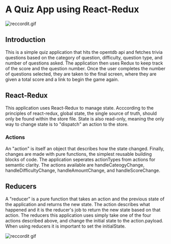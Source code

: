 # A Quiz App using React-Redux


![reccordit.gif](https://recordit.co/E6EHHAgimH.gif)


## Introduction

This is a simple quiz application that hits the opentdb api and fetches trivia questions based on the category of question, difficulty, question type, and number of questions asked. The application then uses Redux to keep track of the score and the question number. Once the user completes the number of questions selected, they are taken to the final screen, where they are given a total score and a link to begin the game again. 

## React-Redux

This application uses React-Redux to manage state. Acccording to the principles of react-redux, global state, the single source of truth, should only be found within the store file. State is also read-only, meaning the only way to change state is to "dispatch" an action to the store. 

### Actions

An "action" is itself an object that describes how the state changed. Finally, changes are made with pure functions, the simplest reusable building blocks of code. The application seperates actionTypes from actions for semantic clarity. The actions available are handleCateogyChange, handleDifficultyChange, handleAmountChange, and handleScoreChange. 

## Reducers

A "reducer" is a pure function that takes an action and the previous state of the application and returns the new state. The action describes what happened and it is the reducer's job to return the new state based on that action. The reducers this application uses simply take one of the four actions described above, and change the initial state to the action.payload. When using reducers it is important to set the initialState. 



![reccordit gif](https://recordit.co/JWKZ5yOtTG.gif)


